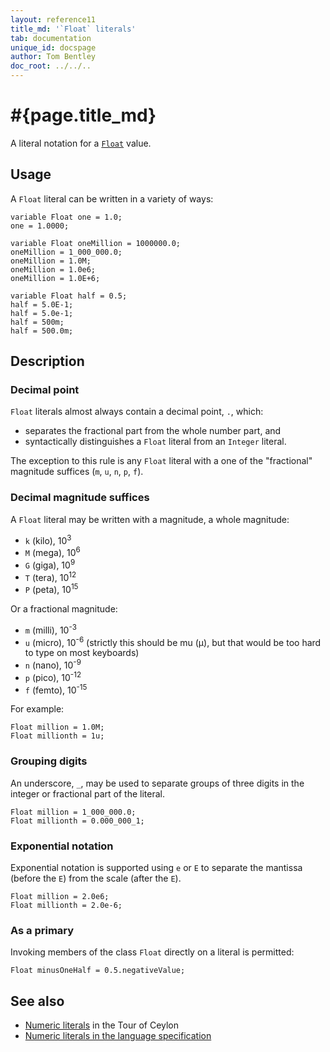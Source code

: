```yaml
---
layout: reference11
title_md: '`Float` literals'
tab: documentation
unique_id: docspage
author: Tom Bentley
doc_root: ../../..
---
```

# #{page.title_md}

A literal notation for a [`Float`](#{site.urls.apidoc_current}/Float.type.html) 
value.

## Usage 

A `Float` literal can be written in a variety of ways:

<!-- cat: void m() { -->
<!-- try: -->
    variable Float one = 1.0;
    one = 1.0000;
    
    variable Float oneMillion = 1000000.0;
    oneMillion = 1_000_000.0;
    oneMillion = 1.0M;
    oneMillion = 1.0e6;
    oneMillion = 1.0E+6;
    
    variable Float half = 0.5;
    half = 5.0E-1;
    half = 5.0e-1;
    half = 500m;
    half = 500.0m;
<!-- cat: } -->

## Description

### Decimal point

`Float` literals almost always contain a decimal point, `.`, which:

- separates the fractional part from the whole number part, and 
- syntactically distinguishes a `Float` literal from an `Integer` 
  literal.

The exception to this rule is any `Float` literal with a one of the 
"fractional" magnitude suffices (`m`, `u`, `n`, `p`, `f`).

### Decimal magnitude suffices

A `Float` literal may be written with a magnitude, a whole magnitude:

* `k` (kilo), 10<sup>3</sup>
* `M` (mega), 10<sup>6</sup>
* `G` (giga), 10<sup>9</sup>
* `T` (tera), 10<sup>12</sup>
* `P` (peta), 10<sup>15</sup>

Or a fractional magnitude:

* `m` (milli), 10<sup>-3</sup>
* `u` (micro), 10<sup>-6</sup> (strictly this should be mu (μ), but that
  would be too hard to type on most keyboards)
* `n` (nano), 10<sup>-9</sup>
* `p` (pico), 10<sup>-12</sup>
* `f` (femto), 10<sup>-15</sup>

For example:

<!-- try: -->
    Float million = 1.0M;
    Float millionth = 1u;

### Grouping digits

An underscore, `_`, may be used to separate groups of three digits in the 
integer or fractional part of the literal.

<!-- try: -->
    Float million = 1_000_000.0;
    Float millionth = 0.000_000_1;

### Exponential notation

Exponential notation is supported using `e` or `E` to separate the mantissa 
(before the `E`) from the scale (after the `E`). 

<!-- try: -->
    Float million = 2.0e6;
    Float millionth = 2.0e-6;

### As a primary

Invoking members of the class `Float` directly on a literal is permitted:

<!-- try: -->
    Float minusOneHalf = 0.5.negativeValue;

## See also

* [Numeric literals](#{page.doc_root}/tour/language-module/#numeric_literals) 
  in the Tour of Ceylon 
* [Numeric literals in the language specification](#{site.urls.spec_current}#numericliterals)

